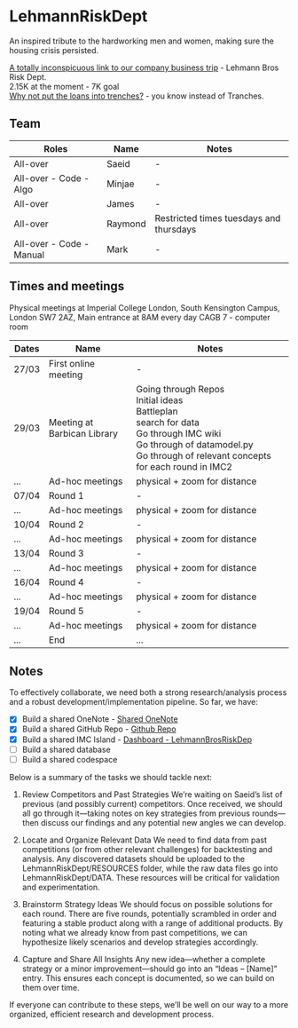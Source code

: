 # LehmannRiskDept
An inspired tribute to the hardworking men and women, making sure the housing crisis persisted.

[A totally inconspicuous link to our company business trip](https://prosperity.imc.com/dashboard) - Lehmann Bros Risk Dept.\
2.15K at the moment - 7K goal \
[Why not put the loans into trenches?](https://1drv.ms/o/s!AgNEZJcB63U7hvoeLgN6gnu_aKbdrg?e=ZxdFYK) - you know instead of Tranches.

## Team
| Roles | Name | Notes | 
| - | - | - |  
| All-over | Saeid | - | 
| All-over - Code - Algo | Minjae | - | 
| All-over | James | - | 
| All-over | Raymond | Restricted times tuesdays and thursdays | 
| All-over - Code - Manual | Mark | - | 

## Times and meetings
Physical meetings at Imperial College London, South Kensington Campus, London SW7 2AZ, Main entrance at 8AM every day
CAGB 7 - computer room

| Dates | Name | Notes | 
| - | - | - |  
| 27/03 | First online meeting | - | 
| 29/03 | Meeting at Barbican Library | Going through Repos <br> Initial ideas <br> Battleplan <br> search for data <br> Go through IMC wiki <br> Go through of datamodel.py <br> Go through of relevant concepts for each round in IMC2 | 
| ... | Ad-hoc meetings | physical + zoom for distance | 
| 07/04 | Round 1 | - | 
| ... | Ad-hoc meetings | physical + zoom for distance | 
| 10/04 | Round 2 | - |
| ... | Ad-hoc meetings | physical + zoom for distance | 
| 13/04 | Round 3 | - |
| ... | Ad-hoc meetings | physical + zoom for distance | 
| 16/04 | Round 4 | - |
| ... | Ad-hoc meetings | physical + zoom for distance | 
| 19/04 | Round 5 | - |
| ... | Ad-hoc meetings | physical + zoom for distance | 
| ... | End | ... | 

## Notes
To effectively collaborate, we need both a strong research/analysis process and a robust development/implementation pipeline. So far, we have:
  - [x] Build a shared OneNote - [Shared OneNote](https://1drv.ms/o/s!AgNEZJcB63U7hvoeLgN6gnu_aKbdrg?e=ZxdFYK)
  - [x] Build a shared GitHub Repo - [Github Repo](https://github.com/COPtoLON/LehmannRiskDept)
  - [x] Build a shared IMC Island - [Dashboard - LehmannBrosRiskDep](https://prosperity.imc.com/dashboard)
  - [ ] Build a shared database
  - [ ] Build a shared codespace

Below is a summary of the tasks we should tackle next:

1. Review Competitors and Past Strategies
   We’re waiting on Saeid’s list of previous (and possibly current) competitors. Once received, we should all go through it—taking notes on key strategies from previous rounds—then discuss our findings and any potential new angles we can develop.

2. Locate and Organize Relevant Data
   We need to find data from past competitions (or from other relevant challenges) for backtesting and analysis. Any discovered datasets should be uploaded to the LehmannRiskDept/RESOURCES folder, while the raw data files go into LehmannRiskDept/DATA. These resources will be critical for validation and experimentation.

3. Brainstorm Strategy Ideas
   We should focus on possible solutions for each round. There are five rounds, potentially scrambled in order and featuring a stable product along with a range of additional products. By noting what we already know from past competitions, we can hypothesize likely scenarios and develop strategies accordingly.

4. Capture and Share All Insights
   Any new idea—whether a complete strategy or a minor improvement—should go into an “Ideas – [Name]” entry. This ensures each concept is documented, so we can build on them over time.

If everyone can contribute to these steps, we’ll be well on our way to a more organized, efficient research and development process.




